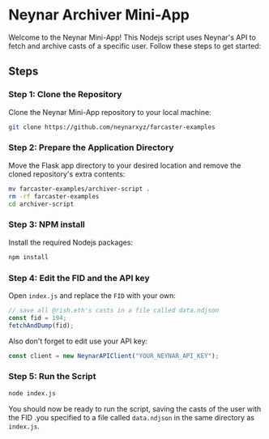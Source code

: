 # Neynar Archiver Mini-App

Welcome to the Neynar Mini-App! This Nodejs script uses Neynar's API to fetch and archive casts of a specific user. Follow these steps to get started:

## Steps

### Step 1: Clone the Repository

Clone the Neynar Mini-App repository to your local machine:

```sh
git clone https://github.com/neynarxyz/farcaster-examples
```

### Step 2: Prepare the Application Directory

Move the Flask app directory to your desired location and remove the cloned repository's extra contents:

```sh
mv farcaster-examples/archiver-script .
rm -rf farcaster-examples
cd archiver-script
```

### Step 3: NPM install

Install the required Nodejs packages:

```sh
npm install
```

### Step 4: Edit the FID and the API key

Open `index.js` and replace the `FID` with your own:

```javascript
// save all @rish.eth's casts in a file called data.ndjson
const fid = 194;
fetchAndDump(fid);
```

Also don't forget to edit use your API key:

```javascript
const client = new NeynarAPIClient("YOUR_NEYNAR_API_KEY");
```

### Step 5: Run the Script

```sh
node index.js
```

You should now be ready to run the script, saving the casts of the user with the FID .you specified to a file called `data.ndjson` in the same directory as `index.js`.
